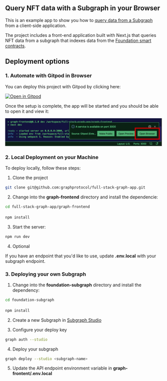 ## Query NFT data with a Subgraph in your Browser

This is an example app to show you how to [query data from a Subgraph](https://thegraph.com/docs/developer/query-the-graph#querying-from-your-app) from a client-side application.

The project includes a front-end application built with Next.js that queries NFT data from a subgraph that indexes data from the [Foundation smart contracts](https://fnd.dev/).

## Deployment options

### 1. Automate with Gitpod in Browser 

You can deploy this project with Gitpod by clicking here:

[![Open in Gitpod](https://gitpod.io/button/open-in-gitpod.svg)](https://gitpod.io/#github.com/graphprotocol/full-stack-graph-app)

Once the setup is complete, the app will be started and you should be able to open it and view it:

![Test launched project](portopen.png)

### 2. Local Deployment on your Machine 

To deploy locally, follow these steps:

1. Clone the project

```sh
git clone git@github.com:graphprotocol/full-stack-graph-app.git
```

2. Change into the __graph-frontend__ directory and install the dependencie:

```sh
cd full-stack-graph-app/graph-frontend

npm install
```

3. Start the server:

```sh
npm run dev
```

4. Optional

If you have an endpoint that you'd like to use, update __.env.local__ with your subgraph endpoint.

### 3. Deploying your own Subgraph 

1. Change into the __foundation-subgraph__ directory and install the dependency:

```sh
cd foundation-subgraph

npm install
```

2. Create a new Subgraph in [Subgraph Studio](https://thegraph.com/studio/)

3. Configure your deploy key

```sh
graph auth --studio
```

4. Deploy your subgraph

```sh
graph deploy --studio <subgraph-name>
```

5. Update the API endpoint environment variable in __graph-frontent/.env.local__
